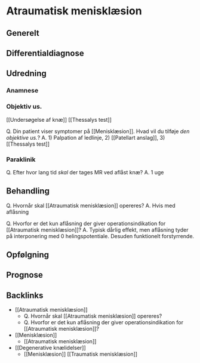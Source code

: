 # Atraumatisk menisklæsion
## Generelt


## Differentialdiagnose


## Udredning
### Anamnese

### Objektiv us.
[[Undersøgelse af knæ]]
[[Thessalys test]]

Q. Din patient viser symptomer på [[Menisklæsion]]. Hvad vil du tilføje *den objektive us.*? 
A. 1) Palpation af ledlinje, 2) [[Patellart anslag]], 3) [[Thessalys test]]

### Paraklinik
Q. Efter hvor lang tid *skal* der tages MR ved aflåst knæ?
A. 1 uge


## Behandling
Q. Hvornår skal [[Atraumatisk menisklæsion]] opereres?
A. Hvis med aflåsning

Q. Hvorfor er det kun aflåsning der giver operationsindikation for [[Atraumatisk menisklæsion]]?
A. Typisk dårlig effekt, men aflåsning tyder på interponering med 0 helingspotentiale. Desuden funktionelt forstyrrende.


## Opfølgning


## Prognose

## Backlinks
* [[Atraumatisk menisklæsion]]
	* Q. Hvornår skal [[Atraumatisk menisklæsion]] opereres?
	* Q. Hvorfor er det kun aflåsning der giver operationsindikation for [[Atraumatisk menisklæsion]]?
* [[Menisklæsion]]
	* [[Atraumatisk menisklæsion]]
* [[Degenerative knælidelser]]
	* [[Menisklæsion]]
	[[Traumatisk menisklæsion]]

<!-- #anki/tag/med/Orto #anki/deck/Medicine -->

<!-- {BearID:F27BA383-5508-4A12-A5F5-7C36E6815248-9395-00001DCB402E2904} -->
